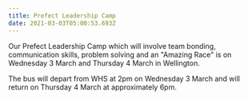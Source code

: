 ```yaml
---
title: Prefect Leadership Camp
date: 2021-03-03T05:00:53.693Z
---
```

Our Prefect Leadership Camp which will involve team bonding, communication skills, problem solving and an "Amazing Race" is on Wednesday 3 March and Thursday 4 March in Wellington.

The bus will depart from WHS at 2pm on Wednesday 3 March and will return on Thursday 4 March at approximately 6pm.